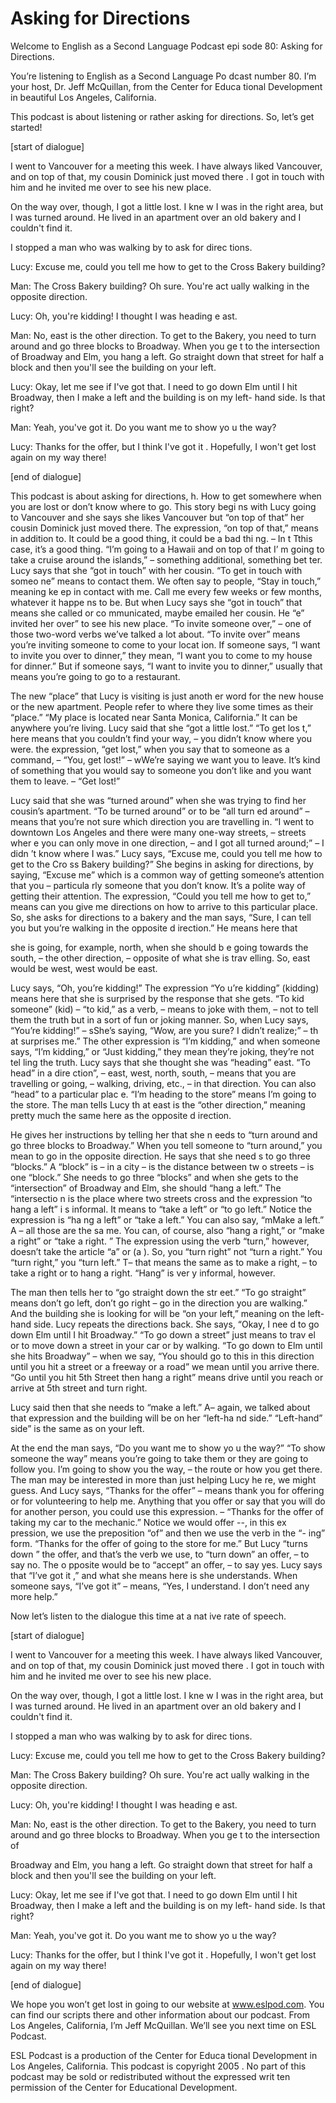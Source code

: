 # Asking for Directions

Welcome to English as a Second Language Podcast epi sode 80: Asking for Directions.

You’re listening to English as a Second Language Po dcast number 80. I’m your host, Dr. Jeff McQuillan, from the Center for Educa tional Development in beautiful Los Angeles, California.

This podcast is about listening or rather asking for directions. So, let’s get started!

[start of dialogue]

I went to Vancouver for a meeting this week. I have  always liked Vancouver, and on top of that, my cousin Dominick just moved there . I got in touch with him and he invited me over to see his new place.

On the way over, though, I got a little lost. I kne w I was in the right area, but I was turned around. He lived in an apartment over an old  bakery and I couldn't find it.

I stopped a man who was walking by to ask for direc tions.

Lucy: Excuse me, could you tell me how to get to the Cross Bakery building?

Man: The Cross Bakery building? Oh sure. You're act ually walking in the opposite direction.

Lucy: Oh, you're kidding! I thought I was heading e ast.

Man: No, east is the other direction. To get to the  Bakery, you need to turn around and go three blocks to Broadway. When you ge t to the intersection of Broadway and Elm, you hang a left. Go straight down  that street for half a block and then you'll see the building on your left.

Lucy: Okay, let me see if I've got that. I need to go down Elm until I hit Broadway, then I make a left and the building is on my left- hand side. Is that right?

Man: Yeah, you've got it. Do you want me to show yo u the way?

Lucy: Thanks for the offer, but I think I've got it . Hopefully, I won't get lost again on my way there!

 [end of dialogue]

This podcast is about asking for directions, h. How  to get somewhere when you are lost or don’t know where to go. This story begi ns with Lucy going to Vancouver and she says she likes Vancouver but “on top of that” her cousin Dominick just moved there. The expression, “on top of that,” means in addition to. It could be a good thing, it could be a bad thi ng. – In t Tthis case, it’s a good thing. “I’m going to a Hawaii and on top of that I’ m going to take a cruise around the islands,” – something additional, something bet ter. Lucy says that she “got in touch” with her cousin. “To get in touch with someo ne” means to contact them. We often say to people, “Stay in touch,” meaning ke ep in contact with me. Call me every few weeks or few months, whatever it happe ns to be. But when Lucy says she “got in touch” that means she called or co mmunicated, maybe emailed her cousin. He “e” invited her over” to see his new  place. “To invite someone over,” – one of those two-word verbs we’ve talked a  lot about. “To invite over” means you’re inviting someone to come to your locat ion. If someone says, “I want to invite you over to dinner,” they mean, “I want you to come to my house for dinner.” But if someone says, “I want to invite  you to dinner,” usually that means you’re going to go to a restaurant.

The new “place” that Lucy is visiting is just anoth er word for the new house or the new apartment. People refer to where they live some times as their “place.” “My place is located near Santa Monica, California.” It  can be anywhere you’re living. Lucy said that she “got a little lost.” “To get los t,” here means that you couldn’t find your way, – you didn’t know where you were. the expression, “get lost,” when you say that to someone as a command,  – “You,  get lost!” – wWe’re saying we want you to leave. It’s kind of something  that you would say to someone you don’t like and you want them to leave. – “Get lost!”

Lucy said that she was “turned around” when she was  trying to find her cousin’s apartment. “To be turned around” or to be “all turn ed around” – means that you’re not sure which direction you are travelling in. “I went to downtown Los Angeles and there were many one-way streets, – streets wher e you can only move in one direction, – and I got all turned around;” – I didn ’t know where I was.” Lucy says, “Excuse me, could you tell me how to get to the Cro ss Bakery building?” She begins in asking for directions, by saying, “Excuse  me” which is a common way of getting someone’s attention that you – particula rly someone that you don’t know. It’s a polite way of getting their attention.  The expression, “Could you tell me how to get to,” means can you give me directions  on how to arrive to this particular place. So, she asks for directions to a bakery and the man says, “Sure, I can tell you but you’re walking in the opposite d irection.” He means here that

she is going, for example, north, when she should b e going towards the south, – the other direction, – opposite of what she is trav elling. So, east would be west, west would be east.

Lucy says, “Oh, you’re kidding!” The expression “Yo u’re kidding” (kidding) means here that she is surprised by the response that she  gets. “To kid someone” (kid) – “to kid,” as a verb, – means to joke with them, –  not to tell them the truth but in a sort of fun or joking manner. So, when Lucy says,  “You’re kidding!” – sShe’s saying, “Wow, are you sure? I didn’t realize;” – th at surprises me.” The other expression is “I’m kidding,” and when someone says,  “I’m kidding,” or “Just kidding,” they mean they’re joking, they’re not tel ling the truth. Lucy says that she thought she was “heading” east. “To head” in a dire ction”,  – east, west, north, south, – means that you are travelling or going, – walking, driving, etc., – in that direction. You can also “head” to a particular plac e. “I’m heading to the store” means I’m going to the store. The man tells Lucy th at east is the “other direction,” meaning pretty much the same here as the opposite d irection.

He gives her instructions by telling her that she n eeds to “turn around and go three blocks to Broadway.” When you tell someone to  “turn around,” you mean to go in the opposite direction. He says that she need s to go three “blocks.” A “block” is – in a city – is the distance between tw o streets – is one “block.” She needs to go three “blocks” and when she gets to the  “intersection” of Broadway and Elm, she should “hang a left.” The “intersectio n is the place where two streets cross and the expression “to hang a left” i s informal. It means to “take a left” or “to go left.” Notice the expression is “ha ng a left” or “take a left.” You can also say, “mMake a left.”  A – all those are the sa me. You can, of course, also “hang a right,” or “make a right” or “take a right. ” The expression using the verb “turn,” however, doesn’t take the article “a” or (a ). So, you “turn right” not “turn a right.” You “turn right,” you “turn left.” T– that means the same as to make a right, – to take a right or to hang a right. “Hang” is ver y informal, however.

The man then tells her to “go straight down the str eet.” “To go straight” means don’t go left, don’t go right – go in the direction  you are walking.” And the building she is looking for will be “on your left,” meaning on the left-hand side. Lucy repeats the directions back. She says, “Okay, I nee d to go down Elm until I hit Broadway.” “To go down a street” just means to trav el or to move down a street in your car or by walking. “To go down to Elm until  she hits Broadway” – when we say, “You should go to this in this direction until  you hit a street or a freeway or a road” we mean until you arrive there. “Go until you  hit 5th Street then hang a right” means drive until you reach or arrive at 5th  street and turn right.

Lucy said then that she needs to “make a left.” A– again, we talked about that expression and the building will be on her “left-ha nd side.” “Left-hand” side” is the same as on your left.

At the end the man says, “Do you want me to show yo u the way?” “To show someone the way” means you’re going to take them or  they are going to follow you. I’m going to show you the way, – the route or how you get there. The man may be interested in more than just helping Lucy he re, we might guess. And Lucy says, “Thanks for the offer” – means thank you  for offering or for volunteering to help me. Anything that you offer or  say that you will do for another person, you could use this expression. – “Thanks for the offer of taking my car to the mechanic.” Notice we would offer --, in this ex pression, we use the preposition “of” and then we use the verb in the “- ing” form. “Thanks for the offer of going to the store for me.” But Lucy “turns down ” the offer, and that’s the verb we use, to “turn down” an offer, – to say no. The o pposite would be to “accept” an offer, – to say yes. Lucy says that “I’ve got it ,” and what she means here is she understands. When someone says, “I’ve got it” –  means, “Yes, I understand. I don’t need any more help.”

Now let’s listen to the dialogue this time at a nat ive rate of speech.

[start of dialogue]

I went to Vancouver for a meeting this week. I have  always liked Vancouver, and on top of that, my cousin Dominick just moved there . I got in touch with him and he invited me over to see his new place.

On the way over, though, I got a little lost. I kne w I was in the right area, but I was turned around. He lived in an apartment over an old  bakery and I couldn't find it.

I stopped a man who was walking by to ask for direc tions.

Lucy: Excuse me, could you tell me how to get to the Cross Bakery building?

Man: The Cross Bakery building? Oh sure. You're act ually walking in the opposite direction.

Lucy: Oh, you're kidding! I thought I was heading e ast.

Man: No, east is the other direction. To get to the  Bakery, you need to turn around and go three blocks to Broadway. When you ge t to the intersection of

Broadway and Elm, you hang a left. Go straight down  that street for half a block and then you'll see the building on your left.

Lucy: Okay, let me see if I've got that. I need to go down Elm until I hit Broadway, then I make a left and the building is on my left- hand side. Is that right?

Man: Yeah, you've got it. Do you want me to show yo u the way?

Lucy: Thanks for the offer, but I think I've got it . Hopefully, I won't get lost again on my way there!

[end of dialogue]

We hope you won’t get lost in going to our website at www.eslpod.com. You can find our scripts there and other information about our podcast. From Los Angeles, California, I’m Jeff McQuillan. We’ll see you next time on ESL Podcast.

ESL Podcast is a production of the Center for Educa tional Development in Los Angeles, California. This podcast is copyright 2005 . No part of this podcast may be sold or redistributed without the expressed writ ten permission of the Center for Educational Development.

